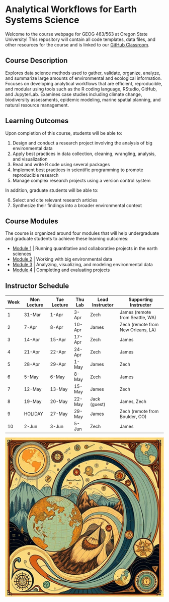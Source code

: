 # Analytical Workflows for Earth Systems Science

Welcome to the course webpage for GEOG 463/563 at Oregon State University! This repository will contain all code templates, data files, and other resources for the course and is linked to our [GitHub Classroom](https://classroom.github.com/classrooms/192258322-analytical-workflows-for-earth-science-2025).

## Course Description
Explores data science methods used to gather, validate, organize, analyze, and summarize large amounts of environmental and ecological information. Focuses on developing analytical workflows that are efficient, reproducible, and modular using tools such as the R coding language, RStudio, GitHub, and JupyterLab. Examines case studies including climate change, biodiversity assessments, epidemic modeling, marine spatial planning, and natural resource management.

## Learning Outcomes
Upon completion of this course, students will be able to:

1) Design and conduct a research project involving the analysis of big environmental data
2) Apply best practices in data collection, cleaning, wrangling, analysis, and visualization
3) Read and write R code using several packages
4) Implement best practices in scientific programming to promote reproducible research
5) Manage complex research projects using a version control system

In addition, graduate students will be able to:

6) Select and cite relevant research articles
7) Synthesize their findings into a broader environmental context

## Course Modules
The course is organized around four modules that will help undergraduate and graduate students to achieve these learning outcomes:
- [Module 1](https://github.com/Analytical-Workflows-for-Earth-Science/Sp2025/tree/main/Module%201) | Running quantitative and collaborative projects in the earth sciences
- [Module 2](https://github.com/Analytical-Workflows-for-Earth-Science/Sp2025/tree/main/Module%202) | Working with big environmental data
- [Module 3](https://github.com/Analytical-Workflows-for-Earth-Science/Sp2025/tree/main/Module%203) | Analyzing, visualizing, and modeling environmental data
- [Module 4](https://github.com/Analytical-Workflows-for-Earth-Science/Sp2025/tree/main/Module%204) | Completing and evaluating projects


## Instructor Schedule
| **Week** | **Mon Lecture** | **Tue Lecture** | **Thu Lab** | **Lead Instructor** | **Supporting Instructor**          |
|----------|-----------------|-----------------|-------------|---------------------|------------------------------------|
| 1        | 31-Mar          | 1-Apr           | 3-Apr       | Zech                | James (remote from Seattle, WA)    |
| 2        | 7-Apr           | 8-Apr           | 10-Apr      | James               | Zech (remote from New Orleans, LA) |
| 3        | 14-Apr          | 15-Apr          | 17-Apr      | Zech                | James                              |
| 4        | 21-Apr          | 22-Apr          | 24-Apr      | Zech                | James                              |
| 5        | 28-Apr          | 29-Apr          | 1-May       | James               | Zech                               |
| 6        | 5-May           | 6-May           | 8-May       | Zech                | James                              |
| 7        | 12-May          | 13-May          | 15-May      | James               | Zech                               |
| 8        | 19-May          | 20-May          | 22-May      | Jack (guest)        | James, Zech                        |
| 9        | HOLIDAY         | 27-May          | 29-May      | James               | Zech (remote from Boulder, CO)     |
| 10       | 2-Jun           | 3-Jun           | 5-Jun       | Zech                | James                              |

![Course Icon](General/CourseIcon.jpg)
